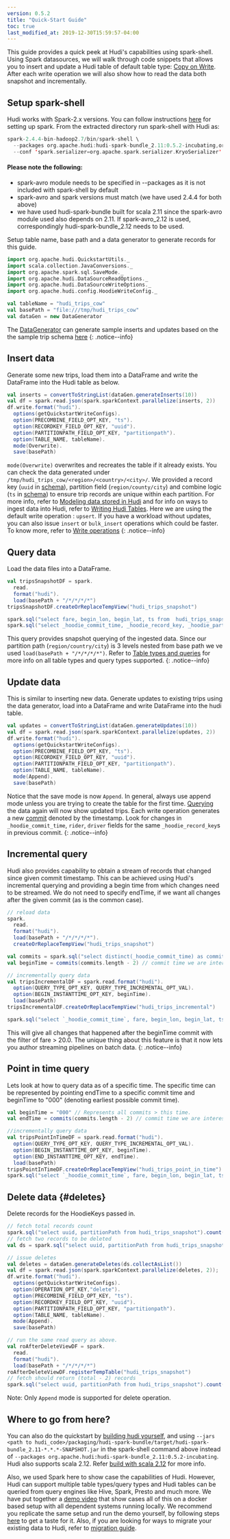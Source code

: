```yaml
---
version: 0.5.2
title: "Quick-Start Guide"
toc: true
last_modified_at: 2019-12-30T15:59:57-04:00
---
```


This guide provides a quick peek at Hudi's capabilities using spark-shell. Using Spark datasources, we will walk through 
code snippets that allows you to insert and update a Hudi table of default table type: 
[Copy on Write](/docs/concepts#copy-on-write-table). 
After each write operation we will also show how to read the data both snapshot and incrementally.

## Setup spark-shell

Hudi works with Spark-2.x versions. You can follow instructions [here](https://spark.apache.org/downloads) for setting up spark. 
From the extracted directory run spark-shell with Hudi as:

```scala
spark-2.4.4-bin-hadoop2.7/bin/spark-shell \
  --packages org.apache.hudi:hudi-spark-bundle_2.11:0.5.2-incubating,org.apache.spark:spark-avro_2.11:2.4.4 \
  --conf 'spark.serializer=org.apache.spark.serializer.KryoSerializer'
```

<div className="notice--info">
  <h4>Please note the following: </h4>
<ul>
  <li>spark-avro module needs to be specified in --packages as it is not included with spark-shell by default</li>
  <li>spark-avro and spark versions must match (we have used 2.4.4 for both above)</li>
  <li>we have used hudi-spark-bundle built for scala 2.11 since the spark-avro module used also depends on 2.11. 
         If spark-avro_2.12 is used, correspondingly hudi-spark-bundle_2.12 needs to be used. </li>
</ul>
</div>

Setup table name, base path and a data generator to generate records for this guide.

```scala
import org.apache.hudi.QuickstartUtils._
import scala.collection.JavaConversions._
import org.apache.spark.sql.SaveMode._
import org.apache.hudi.DataSourceReadOptions._
import org.apache.hudi.DataSourceWriteOptions._
import org.apache.hudi.config.HoodieWriteConfig._

val tableName = "hudi_trips_cow"
val basePath = "file:///tmp/hudi_trips_cow"
val dataGen = new DataGenerator
```

The [DataGenerator](https://github.com/apache/hudi/blob/master/hudi-spark/src/main/java/org/apache/hudi/QuickstartUtils.java#L50) 
can generate sample inserts and updates based on the the sample trip schema [here](https://github.com/apache/hudi/blob/master/hudi-spark/src/main/java/org/apache/hudi/QuickstartUtils.java#L57)
\{: .notice--info}


## Insert data

Generate some new trips, load them into a DataFrame and write the DataFrame into the Hudi table as below.

```scala
val inserts = convertToStringList(dataGen.generateInserts(10))
val df = spark.read.json(spark.sparkContext.parallelize(inserts, 2))
df.write.format("hudi").
  options(getQuickstartWriteConfigs).
  option(PRECOMBINE_FIELD_OPT_KEY, "ts").
  option(RECORDKEY_FIELD_OPT_KEY, "uuid").
  option(PARTITIONPATH_FIELD_OPT_KEY, "partitionpath").
  option(TABLE_NAME, tableName).
  mode(Overwrite).
  save(basePath)
``` 

`mode(Overwrite)` overwrites and recreates the table if it already exists.
You can check the data generated under `/tmp/hudi_trips_cow/<region>/<country>/<city>/`. We provided a record key 
(`uuid` in [schema](https://github.com/apache/hudi/blob/master/hudi-spark/src/main/java/org/apache/hudi/QuickstartUtils.java#L58)), partition field (`region/county/city`) and combine logic (`ts` in 
[schema](https://github.com/apache/hudi/blob/master/hudi-spark/src/main/java/org/apache/hudi/QuickstartUtils.java#L58)) to ensure trip records are unique within each partition. For more info, refer to 
[Modeling data stored in Hudi](https://cwiki.apache.org/confluence/pages/viewpage.action?pageId=113709185#FAQ-HowdoImodelthedatastoredinHudi)
and for info on ways to ingest data into Hudi, refer to [Writing Hudi Tables](/docs/writing_data).
Here we are using the default write operation : `upsert`. If you have a workload without updates, you can also issue 
`insert` or `bulk_insert` operations which could be faster. To know more, refer to [Write operations](writing_data#write-operations)
\{: .notice--info}
 
## Query data 

Load the data files into a DataFrame.

```scala
val tripsSnapshotDF = spark.
  read.
  format("hudi").
  load(basePath + "/*/*/*/*")
tripsSnapshotDF.createOrReplaceTempView("hudi_trips_snapshot")

spark.sql("select fare, begin_lon, begin_lat, ts from  hudi_trips_snapshot where fare > 20.0").show()
spark.sql("select _hoodie_commit_time, _hoodie_record_key, _hoodie_partition_path, rider, driver, fare from  hudi_trips_snapshot").show()
```

This query provides snapshot querying of the ingested data. Since our partition path (`region/country/city`) is 3 levels nested 
from base path we ve used `load(basePath + "/*/*/*/*")`. 
Refer to [Table types and queries](/docs/concepts#table-types--queries) for more info on all table types and query types supported.
\{: .notice--info}

## Update data

This is similar to inserting new data. Generate updates to existing trips using the data generator, load into a DataFrame 
and write DataFrame into the hudi table.

```scala
val updates = convertToStringList(dataGen.generateUpdates(10))
val df = spark.read.json(spark.sparkContext.parallelize(updates, 2))
df.write.format("hudi").
  options(getQuickstartWriteConfigs).
  option(PRECOMBINE_FIELD_OPT_KEY, "ts").
  option(RECORDKEY_FIELD_OPT_KEY, "uuid").
  option(PARTITIONPATH_FIELD_OPT_KEY, "partitionpath").
  option(TABLE_NAME, tableName).
  mode(Append).
  save(basePath)
```

Notice that the save mode is now `Append`. In general, always use append mode unless you are trying to create the table for the first time.
[Querying](#query-data) the data again will now show updated trips. Each write operation generates a new [commit](http://hudi.incubator.apache.org/docs/concepts) 
denoted by the timestamp. Look for changes in `_hoodie_commit_time`, `rider`, `driver` fields for the same `_hoodie_record_key`s in previous commit. 
\{: .notice--info}

## Incremental query

Hudi also provides capability to obtain a stream of records that changed since given commit timestamp. 
This can be achieved using Hudi's incremental querying and providing a begin time from which changes need to be streamed. 
We do not need to specify endTime, if we want all changes after the given commit (as is the common case). 

```scala
// reload data
spark.
  read.
  format("hudi").
  load(basePath + "/*/*/*/*").
  createOrReplaceTempView("hudi_trips_snapshot")

val commits = spark.sql("select distinct(_hoodie_commit_time) as commitTime from  hudi_trips_snapshot order by commitTime").map(k => k.getString(0)).take(50)
val beginTime = commits(commits.length - 2) // commit time we are interested in

// incrementally query data
val tripsIncrementalDF = spark.read.format("hudi").
  option(QUERY_TYPE_OPT_KEY, QUERY_TYPE_INCREMENTAL_OPT_VAL).
  option(BEGIN_INSTANTTIME_OPT_KEY, beginTime).
  load(basePath)
tripsIncrementalDF.createOrReplaceTempView("hudi_trips_incremental")

spark.sql("select `_hoodie_commit_time`, fare, begin_lon, begin_lat, ts from  hudi_trips_incremental where fare > 20.0").show()
``` 

This will give all changes that happened after the beginTime commit with the filter of fare > 20.0. The unique thing about this
feature is that it now lets you author streaming pipelines on batch data.
\{: .notice--info}

## Point in time query

Lets look at how to query data as of a specific time. The specific time can be represented by pointing endTime to a 
specific commit time and beginTime to "000" (denoting earliest possible commit time). 

```scala
val beginTime = "000" // Represents all commits > this time.
val endTime = commits(commits.length - 2) // commit time we are interested in

//incrementally query data
val tripsPointInTimeDF = spark.read.format("hudi").
  option(QUERY_TYPE_OPT_KEY, QUERY_TYPE_INCREMENTAL_OPT_VAL).
  option(BEGIN_INSTANTTIME_OPT_KEY, beginTime).
  option(END_INSTANTTIME_OPT_KEY, endTime).
  load(basePath)
tripsPointInTimeDF.createOrReplaceTempView("hudi_trips_point_in_time")
spark.sql("select `_hoodie_commit_time`, fare, begin_lon, begin_lat, ts from  hudi_trips_point_in_time where fare > 20.0").show()
```

## Delete data {#deletes}
Delete records for the HoodieKeys passed in.

```scala
// fetch total records count
spark.sql("select uuid, partitionPath from hudi_trips_snapshot").count()
// fetch two records to be deleted
val ds = spark.sql("select uuid, partitionPath from hudi_trips_snapshot").limit(2)

// issue deletes
val deletes = dataGen.generateDeletes(ds.collectAsList())
val df = spark.read.json(spark.sparkContext.parallelize(deletes, 2));
df.write.format("hudi").
  options(getQuickstartWriteConfigs).
  option(OPERATION_OPT_KEY,"delete").
  option(PRECOMBINE_FIELD_OPT_KEY, "ts").
  option(RECORDKEY_FIELD_OPT_KEY, "uuid").
  option(PARTITIONPATH_FIELD_OPT_KEY, "partitionpath").
  option(TABLE_NAME, tableName).
  mode(Append).
  save(basePath)

// run the same read query as above.
val roAfterDeleteViewDF = spark.
  read.
  format("hudi").
  load(basePath + "/*/*/*/*")
roAfterDeleteViewDF.registerTempTable("hudi_trips_snapshot")
// fetch should return (total - 2) records
spark.sql("select uuid, partitionPath from hudi_trips_snapshot").count()
```
Note: Only `Append` mode is supported for delete operation.

## Where to go from here?

You can also do the quickstart by [building hudi yourself](https://github.com/apache/hudi#building-apache-hudi-from-source), 
and using `--jars <path to hudi_code>/packaging/hudi-spark-bundle/target/hudi-spark-bundle_2.11-*.*.*-SNAPSHOT.jar` in the spark-shell command above
instead of `--packages org.apache.hudi:hudi-spark-bundle_2.11:0.5.2-incubating`. Hudi also supports scala 2.12. Refer [build with scala 2.12](https://github.com/apache/hudi#build-with-scala-212)
for more info.

Also, we used Spark here to show case the capabilities of Hudi. However, Hudi can support multiple table types/query types and 
Hudi tables can be queried from query engines like Hive, Spark, Presto and much more. We have put together a 
[demo video](https://www.youtube.com/watch?v=VhNgUsxdrD0) that show cases all of this on a docker based setup with all 
dependent systems running locally. We recommend you replicate the same setup and run the demo yourself, by following 
steps [here](/docs/docker_demo) to get a taste for it. Also, if you are looking for ways to migrate your existing data 
to Hudi, refer to [migration guide](/docs/migration_guide). 

